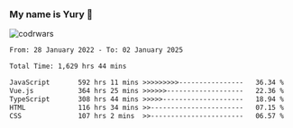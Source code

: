 ### My name is Yury 👋 
![codrwars](https://www.codewars.com/users/litury/badges/micro) 


<!--START_SECTION:waka-->

```txt
From: 28 January 2022 - To: 02 January 2025

Total Time: 1,629 hrs 44 mins

JavaScript       592 hrs 11 mins >>>>>>>>>----------------   36.34 %
Vue.js           364 hrs 25 mins >>>>>>-------------------   22.36 %
TypeScript       308 hrs 44 mins >>>>>--------------------   18.94 %
HTML             116 hrs 34 mins >>-----------------------   07.15 %
CSS              107 hrs 2 mins  >>-----------------------   06.57 %
```

<!--END_SECTION:waka-->

